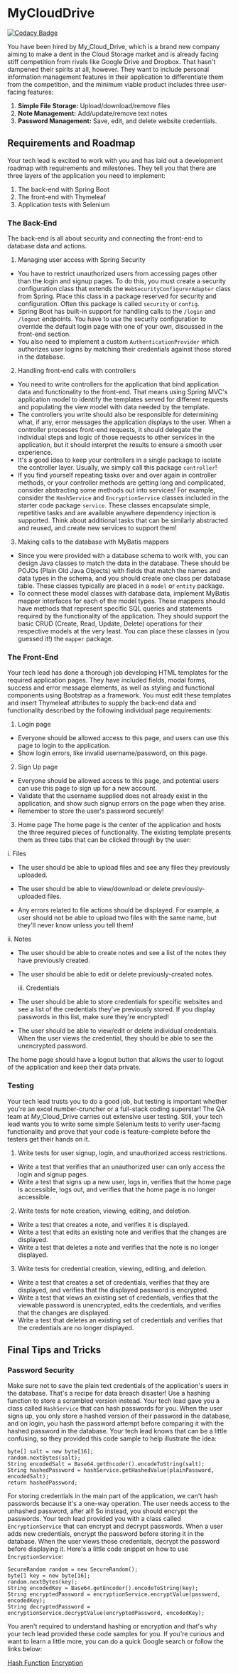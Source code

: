 # MyCloudDrive

[![Codacy Badge](https://api.codacy.com/project/badge/Grade/1faf23e5032243a79c9d9b643943c8f5)](https://app.codacy.com/gh/mikegikas/MyCloudDrive?utm_source=github.com&utm_medium=referral&utm_content=mikegikas/MyCloudDrive&utm_campaign=Badge_Grade_Settings)

You have been hired by My_Cloud_Drive, which is a brand new company aiming to make a dent in the Cloud Storage market and is already facing stiff competition from rivals like Google Drive and Dropbox. That hasn't dampened their spirits at all, however. They want to include personal information management features in their application to differentiate them from the competition, and the minimum viable product includes three user-facing features:

1.  **Simple File Storage:** Upload/download/remove files
2.  **Note Management:** Add/update/remove text notes
3.  **Password Management:** Save, edit, and delete website credentials.  

## Requirements and Roadmap

Your tech lead is excited to work with you and has laid out a development roadmap with requirements and milestones. They tell you that there are three layers of the application you need to implement:

1.  The back-end with Spring Boot
2.  The front-end with Thymeleaf
3.  Application tests with Selenium

### The Back-End

The back-end is all about security and connecting the front-end to database data and actions. 

1.  Managing user access with Spring Security

-   You have to restrict unauthorized users from accessing pages other than the login and signup pages. To do this, you must create a security configuration class that extends the `WebSecurityConfigurerAdapter` class from Spring. Place this class in a package reserved for security and configuration. Often this package is called `security` or `config`.
-   Spring Boot has built-in support for handling calls to the `/login` and `/logout` endpoints. You have to use the security configuration to override the default login page with one of your own, discussed in the front-end section.
-   You also need to implement a custom `AuthenticationProvider` which authorizes user logins by matching their credentials against those stored in the database.  

2.  Handling front-end calls with controllers

-   You need to write controllers for the application that bind application data and functionality to the front-end. That means using Spring MVC's application model to identify the templates served for different requests and populating the view model with data needed by the template. 
-   The controllers you write should also be responsible for determining what, if any, error messages the application displays to the user. When a controller processes front-end requests, it should delegate the individual steps and logic of those requests to other services in the application, but it should interpret the results to ensure a smooth user experience.
-   It's a good idea to keep your controllers in a single package to isolate the controller layer. Usually, we simply call this package `controller`!
-   If you find yourself repeating tasks over and over again in controller methods, or your controller methods are getting long and complicated, consider abstracting some methods out into services! For example, consider the `HashService` and `EncryptionService` classes included in the starter code package `service`. These classes encapsulate simple, repetitive tasks and are available anywhere dependency injection is supported. Think about additional tasks that can be similarly abstracted and reused, and create new services to support them!

3.  Making calls to the database with MyBatis mappers

-   Since you were provided with a database schema to work with, you can design Java classes to match the data in the database. These should be POJOs (Plain Old Java Objects) with fields that match the names and data types in the schema, and you should create one class per database table. These classes typically are placed in a `model` or `entity` package.
-   To connect these model classes with database data, implement MyBatis mapper interfaces for each of the model types. These mappers should have methods that represent specific SQL queries and statements required by the functionality of the application. They should support the basic CRUD (Create, Read, Update, Delete) operations for their respective models at the very least. You can place these classes in (you guessed it!) the `mapper` package.

### The Front-End

Your tech lead has done a thorough job developing HTML templates for the required application pages. They have included fields, modal forms, success and error message elements, as well as styling and functional components using Bootstrap as a framework. You must edit these templates and insert Thymeleaf attributes to supply the back-end data and functionality described by the following individual page requirements:

1.  Login page

-   Everyone should be allowed access to this page, and users can use this page to login to the application. 
-   Show login errors, like invalid username/password, on this page. 

2.  Sign Up page

-   Everyone should be allowed access to this page, and potential users can use this page to sign up for a new account. 
-   Validate that the username supplied does not already exist in the application, and show such signup errors on the page when they arise.
-   Remember to store the user's password securely!

3.  Home page
    The home page is the center of the application and hosts the three required pieces of functionality. The existing template presents them as three tabs that can be clicked through by the user:

 i. Files

-   The user should be able to upload files and see any files they previously uploaded. 

-   The user should be able to view/download or delete previously-uploaded files.

-   Any errors related to file actions should be displayed. For example, a user should not be able to upload two files with the same name, but they'll never know unless you tell them!

 ii. Notes

-   The user should be able to create notes and see a list of the notes they have previously created.
-   The user should be able to edit or delete previously-created notes.

    iii. Credentials
-   The user should be able to store credentials for specific websites and see a list of the credentials they've previously stored. If you display passwords in this list, make sure they're encrypted!
-   The user should be able to view/edit or delete individual credentials. When the user views the credential, they should be able to see the unencrypted password.

The home page should have a logout button that allows the user to logout of the application and keep their data private.

### Testing

Your tech lead trusts you to do a good job, but testing is important whether you're an excel number-cruncher or a full-stack coding superstar! The QA team at My_Cloud_Drive carries out extensive user testing. Still, your tech lead wants you to write some simple Selenium tests to verify user-facing functionality and prove that your code is feature-complete before the testers get their hands on it.

1.  Write tests for user signup, login, and unauthorized access restrictions.

-   Write a test that verifies that an unauthorized user can only access the login and signup pages.
-   Write a test that signs up a new user, logs in, verifies that the home page is accessible, logs out, and verifies that the home page is no longer accessible. 

2.  Write tests for note creation, viewing, editing, and deletion.

-   Write a test that creates a note, and verifies it is displayed.
-   Write a test that edits an existing note and verifies that the changes are displayed.
-   Write a test that deletes a note and verifies that the note is no longer displayed.

3.  Write tests for credential creation, viewing, editing, and deletion.

-   Write a test that creates a set of credentials, verifies that they are displayed, and verifies that the displayed password is encrypted.
-   Write a test that views an existing set of credentials, verifies that the viewable password is unencrypted, edits the credentials, and verifies that the changes are displayed.
-   Write a test that deletes an existing set of credentials and verifies that the credentials are no longer displayed.

## Final Tips and Tricks

### Password Security

Make sure not to save the plain text credentials of the application's users in the database. That's a recipe for data breach disaster! Use a hashing function to store a scrambled version instead. Your tech lead gave you a class called `HashService` that can hash passwords for you. When the user signs up, you only store a hashed version of their password in the database, and on login, you hash the password attempt before comparing it with the hashed password in the database. Your tech lead knows that can be a little confusing, so they provided this code sample to help illustrate the idea:

    byte[] salt = new byte[16];
    random.nextBytes(salt);
    String encodedSalt = Base64.getEncoder().encodeToString(salt);
    String hashedPassword = hashService.getHashedValue(plainPassword, encodedSalt);
    return hashedPassword;

For storing credentials in the main part of the application, we can't hash passwords because it's a one-way operation. The user needs access to the unhashed password, after all! So instead, you should encrypt the passwords. Your tech lead provided you with a class called `EncryptionService` that can encrypt and decrypt passwords. When a user adds new credentials, encrypt the password before storing it in the database. When the user views those credentials, decrypt the password before displaying it. Here's a little code snippet on how to use `EncryptionService`:

    SecureRandom random = new SecureRandom();
    byte[] key = new byte[16];
    random.nextBytes(key);
    String encodedKey = Base64.getEncoder().encodeToString(key);
    String encryptedPassword = encryptionService.encryptValue(password, encodedKey);
    String decryptedPassword = encryptionService.decryptValue(encryptedPassword, encodedKey);

You aren't required to understand hashing or encryption and that's why your tech lead provided these code samples for you. If you're curious and want to learn a little more, you can do a quick Google search or follow the links below:

[Hash Function](https://en.wikipedia.org/wiki/Hash_function)
[Encryption](https://en.wikipedia.org/wiki/Encryption)
